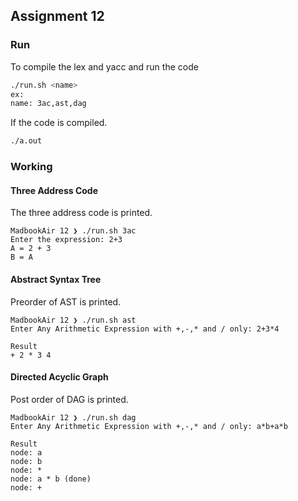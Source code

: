 ## Assignment 12

### Run
To compile the lex and yacc and run the code
```bash
./run.sh <name>
ex:
name: 3ac,ast,dag
```
If the code is compiled.
```bash
./a.out
```

### Working

#### Three Address Code
The three address code is printed.  
```
MadbookAir 12 ❯ ./run.sh 3ac
Enter the expression: 2+3
A = 2 + 3
B = A
```

#### Abstract Syntax Tree
Preorder of AST is printed.  
```
MadbookAir 12 ❯ ./run.sh ast
Enter Any Arithmetic Expression with +,-,* and / only: 2+3*4

Result
+ 2 * 3 4
```

#### Directed Acyclic Graph
Post order of DAG is printed.
```
MadbookAir 12 ❯ ./run.sh dag
Enter Any Arithmetic Expression with +,-,* and / only: a*b+a*b

Result
node: a
node: b
node: *
node: a * b (done)
node: +
```